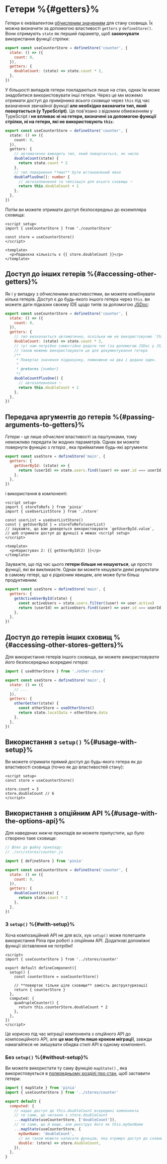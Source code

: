 # Гетери %{#getters}%

<VueSchoolLink
  href="https://vueschool.io/lessons/getters-in-pinia"
  title="Дізнайтеся все про гетери у Pinia"
/>

Гетери є еквівалентом [обчисленим значенням](https://vuejs.org/guide/essentials/computed.html) для стану сховища. Їх можна визначити за допомогою властивості `getters` у `defineStore()`. Вони отримують `state` як перший параметр, щоб **заохочувати** використання функції стрілки:

```js
export const useCounterStore = defineStore('counter', {
  state: () => ({
    count: 0,
  }),
  getters: {
    doubleCount: (state) => state.count * 2,
  },
})
```

У більшості випадків гетери покладаються лише на стан, однак їм може знадобитися використовувати інші гетери. Через це ми можемо отримати доступ до _примірника всього сховища_ через `this` під час визначення звичайної функції **але необхідно визначити тип, який повертається (у TypeScript)**. Це пов'язано з відомим обмеженням у TypeScript і **не впливає ні на гетери, визначені за допомогою функції стрілки, ні на гетери, які не використовують `this`**:

```ts
export const useCounterStore = defineStore('counter', {
  state: () => ({
    count: 0,
  }),
  getters: {
    // автоматично виводить тип, який повертається, як число
    doubleCount(state) {
      return state.count * 2
    },
    // тип повернення **має** бути встановлений явно
    doublePlusOne(): number {
      // автозаповнення та типізація для всього сховища ✨
      return this.doubleCount + 1
    },
  },
})
```

Потім ви можете отримати доступ безпосередньо до екземпляра сховища:

```vue
<script setup>
import { useCounterStore } from './counterStore'

const store = useCounterStore()
</script>

<template>
  <p>Подвоєна кількість є {{ store.doubleCount }}</p>
</template>
```

## Доступ до інших гетерів %{#accessing-other-getters}%

Як і у випадку з обчисленими властивостями, ви можете комбінувати кілька гетерів. Доступ є до будь-якого іншого гетера через `this`. ви можете дати підказки своєму IDE щодо типів за допомогою [JSDoc](https://jsdoc.app/tags-returns.html):

```js
export const useCounterStore = defineStore('counter', {
  state: () => ({
    count: 0,
  }),
  getters: {
    // тип визначається автоматично, оскільки ми не використовуємо `this`
    doubleCount: (state) => state.count * 2,
    // тут нам потрібно самостійно додати тип (за допомогою JSDoc у JS). Ми
    // також можемо використовувати це для документування гетера
    /**
     * Повертає значення підрахунку, помножене на два і додано один.
     *
     * @returns {number}
     */
    doubleCountPlusOne() {
      // автозаповнення ✨
      return this.doubleCount + 1
    },
  },
})
```

## Передача аргументів до гетерів %{#passing-arguments-to-getters}%

_Гетери_ - це лише _обчислені_ властивості за лаштунками, тому неможливо передати їм жодних параметрів. Однак ви можете повернути функцію з _гетера_ , яка прийматиме будь-які аргументи:

```js
export const useStore = defineStore('main', {
  getters: {
    getUserById: (state) => {
      return (userId) => state.users.find((user) => user.id === userId)
    },
  },
})
```

і використання в компоненті:

```vue
<script setup>
import { storeToRefs } from 'pinia'
import { useUserListStore } from './store'

const userList = useUserListStore()
const { getUserById } = storeToRefs(userList)
// зауважте, що вам доведеться використовувати `getUserById.value`,
// щоб отримати доступ до функції в межах <script setup>
</script>

<template>
  <p>Користувач 2: {{ getUserById(2) }}</p>
</template>
```

Зауважте, що під час цього **гетери більше не кешуються**, це просто функції, які ви викликаєте. Однак ви можете кешувати деякі результати в самому гетері, що є рідкісним явищем, але може бути більш продуктивним:

```js
export const useStore = defineStore('main', {
  getters: {
    getActiveUserById(state) {
      const activeUsers = state.users.filter((user) => user.active)
      return (userId) => activeUsers.find((user) => user.id === userId)
    },
  },
})
```

## Доступ до гетерів інших сховищ %{#accessing-other-stores-getters}%

Для використання гетерів іншого сховища, ви можете _використовувати його_ безпосередньо всередині _гетера_:

```js
import { useOtherStore } from './other-store'

export const useStore = defineStore('main', {
  state: () => ({
    // ...
  }),
  getters: {
    otherGetter(state) {
      const otherStore = useOtherStore()
      return state.localData + otherStore.data
    },
  },
})
```

## Використання з `setup()` %{#usage-with-setup}%

Ви можете отримати прямий доступ до будь-якого гетера як до властивості сховища (точно як до властивостей стану):

```vue
<script setup>
const store = useCounterStore()

store.count = 3
store.doubleCount // 6
</script>
```

## Використання з опційним API %{#usage-with-the-options-api}%

<VueSchoolLink
  href="https://vueschool.io/lessons/access-pinia-getters-in-the-options-api"
  title="Доступ до Pinia гетерів через опційний API"
/>

Для наведених нижче прикладів ви можете припустити, що було створено таке сховище:

```js
// Шлях до файлу прикладу:
// ./src/stores/counter.js

import { defineStore } from 'pinia'

export const useCounterStore = defineStore('counter', {
  state: () => ({
    count: 0,
  }),
  getters: {
    doubleCount(state) {
      return state.count * 2
    },
  },
})
```

### З `setup()` %{#with-setup}%

Хоча композиційний API не для всіх, хук `setup()` може полегшити використання Pinia при роботі з опційним API. Додаткові допоміжні функції зіставлення не потрібні!

```vue
<script>
import { useCounterStore } from '../stores/counter'

export default defineComponent({
  setup() {
    const counterStore = useCounterStore()

    // **повертає тільки ціле сховище** замість деструктуризації
    return { counterStore }
  },
  computed: {
    quadrupleCounter() {
      return this.counterStore.doubleCount * 2
    },
  },
})
</script>
```

Це корисно під час міграції компонента з опційного API до композиційного API, але **це має бути лише кроком міграції**, завжди намагайтеся не змішувати обидва стилі API в одному компоненті.

### Без `setup()` %{#without-setup}%

Ви можете використати ту саму функцію `mapState()` , яка використовується в [попередньому розділі про стан](./state.md#options-api), щоб заставити гетери:

```js
import { mapState } from 'pinia'
import { useCounterStore } from '../stores/counter'

export default {
  computed: {
    // надає доступ до this.doubleCount всередині компонента
    // те саме, що читання з store.doubleCount
    ...mapState(useCounterStore, ['doubleCount']),
    // те саме, що й вище, але реєструє його як this.myOwnName
    ...mapState(useCounterStore, {
      myOwnName: 'doubleCount',
      // ви також можете написати функцію, яка отримує доступ до сховища
      double: (store) => store.doubleCount,
    }),
  },
}
```
